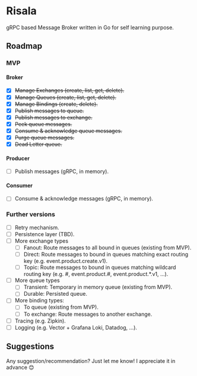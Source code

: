 # Risala

gRPC based Message Broker written in Go for self learning purpose.

## Roadmap

### MVP

#### Broker

* [x] ~~Manage Exchanges (create, list, get, delete).~~
* [x] ~~Manage Queues (create, list, get, delete).~~
* [x] ~~Manage Bindings (create, delete).~~
* [x] ~~Publish messages to queue.~~
* [x] ~~Publish messages to exchange.~~
* [x] ~~Peek queue messages.~~
* [x] ~~Consume & acknowledge queue messages.~~
* [x] ~~Purge queue messages.~~
* [x] ~~Dead Letter queue.~~

#### Producer

* [ ] Publish messages (gRPC, in memory).

#### Consumer

* [ ] Consume & acknowledge messages (gRPC, in memory).

### Further versions

* [ ] Retry mechanism.
* [ ] Persistence layer (TBD).
* [ ] More exchange types
    * [ ] Fanout: Route messages to all bound in queues (existing from MVP).
    * [ ] Direct: Route messages to bound in queues matching exact routing key (e.g. event.product.create.v1).
    * [ ] Topic: Route messages to bound in queues matching wildcard routing key (e.g. #, event.product.#,
      event.product.*.v1, ...).
* [ ] More queue types
    * [ ] Transient: Temporary in memory queue (existing from MVP).
    * [ ] Durable: Persisted queue.
* [ ] More binding types:
    * [ ] To queue (existing from MVP).
    * [ ] To exchange: Route messages to another exchange.
* [ ] Tracing (e.g. Zipkin).
* [ ] Logging (e.g. Vector + Grafana Loki, Datadog, ...).

## Suggestions

Any suggestion/recommendation? Just let me know! I appreciate it in advance 😊
